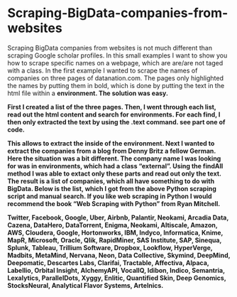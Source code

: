 # Scraping-BigData-companies-from-websites
Scraping BigData companies from websites is not much different than scraping Google scholar profiles. In this small examples I want to show you how to scrape specific names on a webpage, which are are/are not taged with a class. In the first example I wanted to scrape the names of companies on three pages of datanation.com. The pages only highlighted the names by putting them in bold, which is done by putting the text in the html file within a <strong> environment. The solution was easy.


First I created a list of the three pages. Then, I went through each list, read out the html content and search for <strong> environments. For each find, I then only extracted the text by using the .text command. see part one of code.
  
This allows to extract the inside of the <strong> environment. Next I wanted to extract the companies from a blog from Denny Britz a fellow German. Here the situation was a bit different. The company name I was looking for was in <a> environments, which had a class “external”. Using the findAll method I was able to extact only these parts and read out only the text.
The result is a list of companies, which all have something to do with BigData. Below is the list, which I got from the above Python scraping script and manual search. If you like web scraping in Python I would recommend the book “Web Scraping with Python” from Ryan Mitchell.

Twitter,
Facebook,
Google,
Uber,
Airbnb,
Palantir,
Neokami,
Arcadia
Data,
Cazena,
DataHero,
DataTorrent,
Enigma,
Neokami,
Altiscale,
Amazon,
AWS,
Cloudera,
Google,
Hortonworks,
IBM,
Indyco,
Informatica,
Knime,
MapR,
Microsoft,
Oracle,
Qlik,
RapidMiner,
SAS Institute,
SAP,
Sinequa,
Splunk,
Tableau,
Trillium Software,
Dropbox,
Lookflow,
HyperVerge,
Madbits,
MetaMind,
Nervana,
Neon,
Data Collective,
Skymind,
DeepMind,
Deepomatic,
Descartes Labs,
Clarifai,
Tractable,
Affectiva,
Alpaca,
Labellio,
Orbital Insight,
AlchemyAPI,
VocalIQ,
Idibon,
Indico,
Semantria,
Lexalytics,
ParallelDots,
Xyggy,
Enlitic,
Quantified Skin,
Deep Genomics,
StocksNeural,
Analytical Flavor Systems,
Artelnics.
